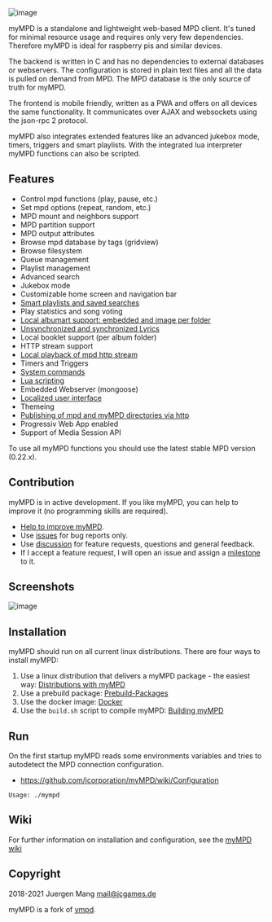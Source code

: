 ![image](https://jcorporation.github.io/assets/mympd-logo-schriftzug.svg)

myMPD is a standalone and lightweight web-based MPD client. It's tuned for minimal resource usage and requires only very few dependencies. Therefore myMPD is ideal for raspberry pis and similar devices.

The backend is written in C and has no dependencies to external databases or webservers. The configuration is stored in plain text files and all the data is pulled on demand from MPD. The MPD database is the only source of truth for myMPD.

The frontend is mobile friendly, written as a PWA and offers on all devices the same functionality. It communicates over AJAX and websockets using the json-rpc 2 protocol.

myMPD also integrates extended features like an advanced jukebox mode, timers, triggers and smart playlists. With the integrated lua interpreter myMPD functions can also be scripted.

## Features

- Control mpd functions (play, pause, etc.)
- Set mpd options (repeat, random, etc.)
- MPD mount and neighbors support
- MPD partition support
- MPD output attributes
- Browse mpd database by tags (gridview)
- Browse filesystem
- Queue management
- Playlist management
- Advanced search
- Jukebox mode
- Customizable home screen and navigation bar
- [Smart playlists and saved searches](https://github.com/jcorporation/myMPD/wiki/Smart-playlists)
- Play statistics and song voting
- [Local albumart support: embedded and image per folder](https://github.com/jcorporation/myMPD/wiki/Albumart)
- [Unsynchronized and synchronized Lyrics](https://github.com/jcorporation/myMPD/wiki/Lyrics)
- Local booklet support (per album folder)
- HTTP stream support
- [Local playback of mpd http stream](https://github.com/jcorporation/myMPD/wiki/Local-playback)
- Timers and Triggers
- [System commands](https://github.com/jcorporation/myMPD/wiki/System-Commands)
- [Lua scripting](https://github.com/jcorporation/myMPD/wiki/Scripting)
- Embedded Webserver (mongoose)
- [Localized user interface](https://github.com/jcorporation/myMPD/wiki/Translating)
- Themeing
- [Publishing of mpd and myMPD directories via http](https://github.com/jcorporation/myMPD/wiki/Publishing-directories)
- Progressiv Web App enabled
- Support of Media Session API

To use all myMPD functions you should use the latest stable MPD version (0.22.x).

## Contribution

myMPD is in active development. If you like myMPD, you can help to improve it (no programming skills are required).

- [Help to improve myMPD](https://github.com/jcorporation/myMPD/issues/167).
- Use [issues](https://github.com/jcorporation/myMPD/issues) for bug reports only.
- Use [discussion](https://github.com/jcorporation/myMPD/discussions) for feature requests, questions and general feedback.
- If I accept a feature request, I will open an issue and assign a [milestone](https://github.com/jcorporation/myMPD/milestones) to it.

## Screenshots

![image](https://jcorporation.github.io/assets/myMDPv6.8.3.gif)

## Installation

myMPD should run on all current linux distributions. There are four ways to install myMPD:

1. Use a linux distribution that delivers a myMPD package - the easiest way: [Distributions with myMPD](https://github.com/jcorporation/myMPD/wiki/Distributions-with-myMPD)
2. Use a prebuild package: [Prebuild-Packages](https://github.com/jcorporation/myMPD/wiki/Prebuild-Packages)
3. Use the docker image: [Docker](https://github.com/jcorporation/myMPD/wiki/Docker)
4. Use the ``build.sh`` script to compile myMPD: [Building myMPD](https://github.com/jcorporation/myMPD/wiki/Building-myMPD)

## Run

On the first startup myMPD reads some environments variables and tries to autodetect the MPD connection configuration.

- https://github.com/jcorporation/myMPD/wiki/Configuration


``
Usage: ./mympd
``

## Wiki

For further information on installation and configuration, see the [myMPD wiki](https://github.com/jcorporation/myMPD/wiki)

## Copyright

2018-2021 Juergen Mang <mail@jcgames.de>

myMPD is a fork of [ympd](https://github.com/notandy/ympd).
